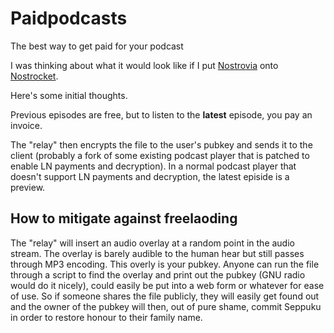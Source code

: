 # Paidpodcasts
The best way to get paid for your podcast

I was thinking about what it would look like if I put [Nostrovia](https://nostrovia.org) onto [Nostrocket](https://nostrocket.org).

Here's some initial thoughts.

Previous episodes are free, but to listen to the **latest** episode, you pay an invoice. 

The "relay" then encrypts the file to the user's pubkey and sends it to the client (probably a fork of some existing podcast player that is patched to enable LN payments and decryption). In a normal podcast player that doesn't support LN payments and decryption, the latest episide is a preview.

## How to mitigate against freelaoding
The "relay" will insert an audio overlay at a random point in the audio stream. The overlay is barely audible to the human hear but still passes through MP3 encoding. This overly is your pubkey. Anyone can run the file through a script to find the overlay and print out the pubkey (GNU radio would do it nicely), could easily be put into a web form or whatever for ease of use. So if someone shares the file publicly, they will easily get found out and the owner of the pubkey will then, out of pure shame, commit Seppuku in order to restore honour to their family name.


